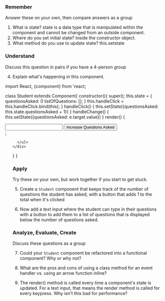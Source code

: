 ### Remember

Answer these on your own, then compare answers as a group

1.  What is state?
state is a data type that is manipulated within the component and cannot be changed from an outside component. 
2.  Where do you set initial state?
inside the constructor object.
3.  What method do you use to update state?
this.setstate
### Understand

Discuss this question in pairs if you have a 4-person group

4.  Explain what's happening in this component.

<!-- ```jsx
import React, { Component } from "react";

class LeadMentor extends Component {
  constructor(props) {
    super(props);

    this.state = {
      questionsAnswered: 0
    };

    this.handleClick = this.handleClick.bind(this);
  }
  handleClick() {
    this.setState({ questionsAnswered: this.state.questionsAnswered + 1 });
  }
  render() {
    <div className="lead-mentor-container">
      <h1>Tim Biles</h1>
      <h3>{this.state.questionsAnswered}</h3>
      <h3>questions answered today</h3>
      <button onClick={this.handleClick}>Increase Answers</button>
    </div>;
  }
}
``` -->


import React, {component} from 'react;

class Student extends Component{
  constructor(){
    super();
    this.state = {
      questionsAsked: 0
      listOfQuestions: [];
    }
    this.handleClick = this.handleClick.bind(this);
  }
  handleClick() {
    this.setState({questionsAsked: this.state.questionsAsked + 1})
  }
  handleChange() {
    this.setState({questionsAsked: e.target.value})
  }
  render() {
    <div className='student-container'>
      <input onChange = {this.handleChange} type='text'></h3>
      <button onClick={this.handleClick}>Increase Questions Asked</button>
    </div>;
    <div className='student-questions'>
      <ul>
      
      </ul>
    </div>
  }
}
### Apply

Try these on your own, but work together if you start to get stuck.

5.  Create a `Student` component that keeps track of the number of questions the student has asked, with a button that adds 1 to the total when it's clicked

6.  Now add a text input where the student can type in their questions with a button to add them to a list of questions that is displayed below the number of questions asked.

### Analyze, Evaluate, Create

Discuss these questions as a group

7.  Could your `Student` component be refactored into a functional component? Why or why not?

8.  What are the pros and cons of using a class method for an event handler vs. using an arrow function inline?

9.  The render() method is called every time a component's state is updated. For a text input, that means the render method is called for every keypress. Why isn't this bad for performance?
